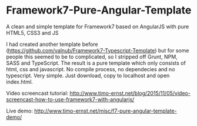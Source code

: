 # Framework7-Pure-Angular-Template
A clean and simple template for Framework7 based on AngularJS with pure HTML5, CSS3 and JS

I had created another template before (https://github.com/valnub/Framework7-Typescript-Template) but for some people this seemed to be to complicated, so I stripped off Grunt, NPM, SASS and TypeScript. The result is a pure template which only consists of html, css and javascript. No compile process, no dependecies and no typescript. Very simple. Just download, copy to localhost and open index.html.

Video screencast tutorial: http://www.timo-ernst.net/blog/2015/11/05/video-screencast-how-to-use-framework7-with-angularjs/

Live demo: http://www.timo-ernst.net/misc/f7-pure-angular-template-demo/
